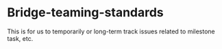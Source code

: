 # Bridge-teaming-standards

This is for us to temporarily or long-term track issues related to milestone task, etc.
